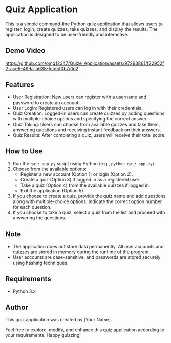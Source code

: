 # Quiz Application

This is a simple command-line Python quiz application that allows users to register, login, create quizzes, take quizzes, and display the results. The application is designed to be user-friendly and interactive.

## Demo Video



https://github.com/omg12347/Quize_Application/assets/97293861/f22952f2-ace6-499a-a638-5ce5f0b7c1d2




## Features

- User Registration: New users can register with a username and password to create an account.
- User Login: Registered users can log in with their credentials.
- Quiz Creation: Logged-in users can create quizzes by adding questions with multiple-choice options and specifying the correct answer.
- Quiz Taking: Users can choose from available quizzes and take them, answering questions and receiving instant feedback on their answers.
- Quiz Results: After completing a quiz, users will receive their total score.

## How to Use

1. Run the `quiz_app.py` script using Python (e.g., `python quiz_app.py`).
2. Choose from the available options:
   - Register a new account (Option 1) or login (Option 2).
   - Create a quiz (Option 3) if logged in as a registered user.
   - Take a quiz (Option 4) from the available quizzes if logged in.
   - Exit the application (Option 5).
3. If you choose to create a quiz, provide the quiz name and add questions along with multiple-choice options. Indicate the correct option number for each question.
4. If you choose to take a quiz, select a quiz from the list and proceed with answering the questions.

## Note

- The application does not store data permanently. All user accounts and quizzes are stored in memory during the runtime of the program.
- User accounts are case-sensitive, and passwords are stored securely using hashing techniques.

## Requirements

- Python 3.x

## Author

This quiz application was created by [Your Name].

Feel free to explore, modify, and enhance this quiz application according to your requirements. Happy quizzing!

